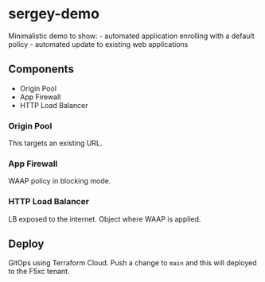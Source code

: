 # sergey-demo

Minimalistic demo to show:
    - automated application enrolling with a default policy
    - automated update to existing web applications

## Components

- Origin Pool
- App Firewall
- HTTP Load Balancer

### Origin Pool 
This targets an existing URL.

### App Firewall
WAAP policy in blocking mode.

### HTTP Load Balancer
LB exposed to the internet. Object where WAAP is applied.

## Deploy
GitOps using Terraform Cloud. Push a change to ``main`` and this will deployed to the F5xc tenant.
